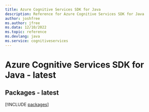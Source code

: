 ```yaml
---
title: Azure Cognitive Services SDK for Java
description: Reference for Azure Cognitive Services SDK for Java
author: joshfree
ms.author: jfree
ms.data: 12/10/2022
ms.topic: reference
ms.devlang: java
ms.service: cognitiveservices
---
```

# Azure Cognitive Services SDK for Java - latest
## Packages - latest
[!INCLUDE [packages](cognitive-services-index.md)]